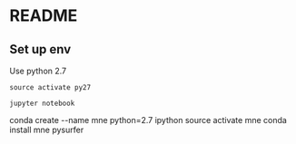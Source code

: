 # README

## Set up env

Use python 2.7

```source activate py27```

```jupyter notebook```

conda create --name mne python=2.7 ipython
source activate mne
conda install mne pysurfer
